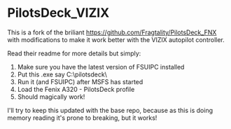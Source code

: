 # PilotsDeck_VIZIX

This is a fork of the briliant https://github.com/Fragtality/PilotsDeck_FNX with modifications to make it work better with the VIZIX autopilot controller.

Read their readme for more details but simply:

1) Make sure you have the latest version of FSUIPC installed
2) Put this .exe say C:\pilotsdeck\
3) Run it (and FSUIPC) after MSFS has started
4) Load the Fenix A320 - PilotsDeck profile
5) Should magically work!

I'll try to keep this updated with the base repo, because as this is doing memory reading it's prone to breaking, but it works!